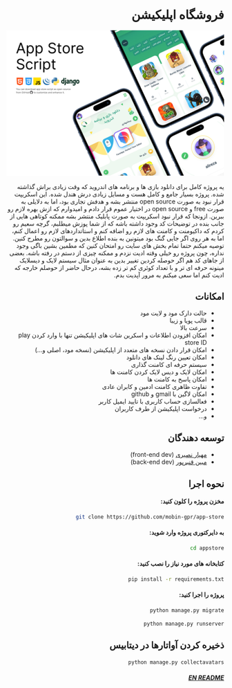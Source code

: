 <div dir="rtl">




# فروشگاه اپلیکیشن
<img src="https://github.com/mobin-gpr/app-store/blob/main/screenshots/cover.png">

یه پروژه کامل برای دانلود بازی ها و برنامه های اندروید که وقت زیادی براش گذاشته شده. پروژه بسیار جامع و کامل هست و مسایل زیادی درش هندل شده. این اسکریپت قرار نبود به صورت open source منتشر بشه و هدفش تجاری بود، اما به دلایلی به صورت free و open source در اختیار عموم قرار دادم و امیدوارم که ازش بهره لازم رو ببرین. ازونجا که قرار نبود اسکریپت به صورت پابلیک منتشر بشه ممکنه کوتاهی هایی از جانب بنده در توضیحات کد وجود داشته باشه که از شما پوزش میطلبم، گرچه سعیم رو کردم که داکیومنت و کامنت های لازم رو اضافه کنم و استاتداردهای لازم رو اعمال کنم، اما به هر روی اگر جایی گنگ بود میتونین به بنده اطلاع بدین و سوالتون رو مطرح کنین. توصیه میکنم حتما تمام بخش های سایت رو امتحان کنین که مطمین بشین باگی وجود نداره، چون پروژه رو خیلی وقته ادیت نزدم و ممکنه چیزی از دستم در رفته باشه. بعضی از جاهای کد هم اگر حوصله کردین تغییر بدین به عنوان مثال سیستم لایک و دیسلایک مینونه حرفه ای تر و با تعداد کوئری کم تر زده بشه، درحال حاضر از حوصلم خارجه که ادیت کنم اما سعی میکنم به مرور آپدیت بدم.  

##  امکانات

 - حالت دارک مود و لایت مود
 - قالب پویا و زیبا
 - سرعت بالا
 - امکان افزودن اطلاعات و اسکرین شات های اپلیکیشن تنها با وارد کردن play store ID
 - امکان قرار دادن نسخه های متعدد از اپلیکیشن (نسخه مود، اصلی و...)
 - امکان تعیین رنگ لینک های دانلود
 - سیستم حرفه ای کامنت گذاری
 - امکان لایک و دیس لایک کردن کامنت ها
 - امکان پاسخ به کامنت ها
 - تفاوت ظاهری کامنت ادمین و کابران عادی
 - امکان لاگین با gmail و github
 - فعالسازی حساب کاربری با تایید ایمیل کاربر
 - درخواست اپلیکیشن از طرف کاربران
 - و...

## توسعه دهندگان

- [مهیار نصیری](https://github.com/Mhyar-nsi) (front-end dev)
- [مبین قنبرپور](https://github.com/mobin-gpr/) (back-end dev)

## نحوه اجرا

####  مخزن پروژه را کلون کنید:
```bash
git clone https://github.com/mobin-gpr/app-store
```

#### به دایرکتوری پروژه وارد شوید:

```bash
cd appstore
```

#### کتابخانه های مورد نیاز را نصب کنید:

```bash
pip install -r requirements.txt
```

#### پروژه را اجرا کنید:

```bash
python manage.py migrate
```

```bash
python manage.py runserver
```

## ذخیره کردن آواتارها در دیتابیس

```bash
python manage.py collectavatars
```

##### [EN README](https://github.com/mobin-gpr/app-store/blob/main/README.md)


</div>

